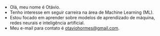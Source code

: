- Olá, meu nome é Otávio.
- Tenho interesse em seguir carreira na área de Machine Learning (ML).
- Estou focado em aprender sobre modelos de aprendizado de máquina, redes neurais e inteligência artificial.
- Meu e-mail para contato é otaviohormes@gmail.com.


<!---
okigama/okigama is a ✨ special ✨ repository because its `README.md` (this file) appears on your GitHub profile.
You can click the Preview link to take a look at your changes.
--->
